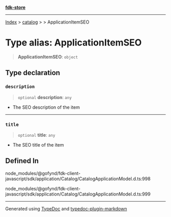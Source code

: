 [**fdk-store**](../../../README.md)
***

[Index](../../../API.md) > [catalog](../../README.md) > [<internal>](../README.md) > ApplicationItemSEO

# Type alias: ApplicationItemSEO

> **ApplicationItemSEO**: `object`

## Type declaration

### `description`

> `optional` **description**: `any`

- The SEO description of the item

***

### `title`

> `optional` **title**: `any`

- The SEO title of the item

## Defined In

node\_modules/@gofynd/fdk-client-javascript/sdk/application/Catalog/CatalogApplicationModel.d.ts:998

node\_modules/@gofynd/fdk-client-javascript/sdk/application/Catalog/CatalogApplicationModel.d.ts:999

***
Generated using [TypeDoc](https://typedoc.org/) and [typedoc-plugin-markdown](https://www.npmjs.com/package/typedoc-plugin-markdown)
